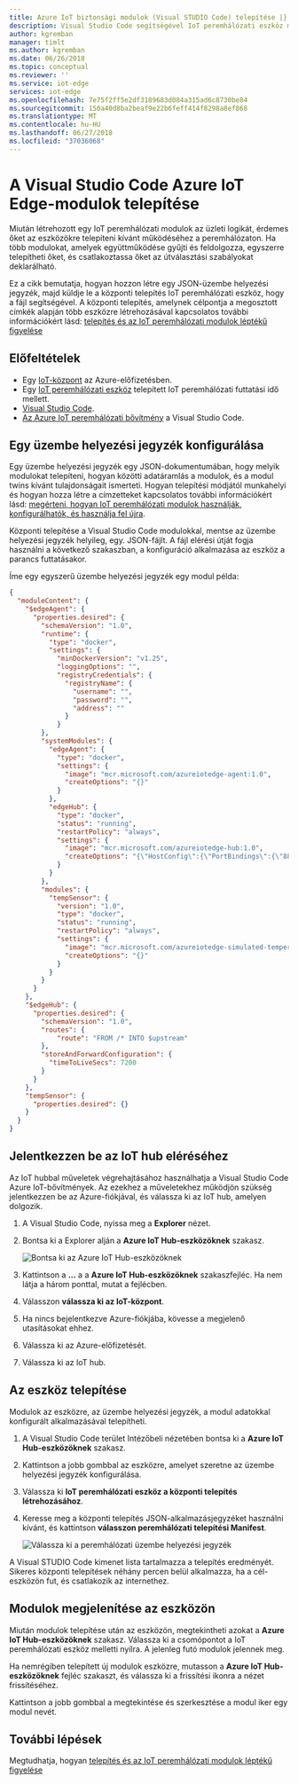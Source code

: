 ```yaml
---
title: Azure IoT biztonsági modulok (Visual STUDIO Code) telepítése |} Microsoft Docs
description: Visual Studio Code segítségével IoT peremhálózati eszköz modulok telepítése
author: kgremban
manager: timlt
ms.author: kgremban
ms.date: 06/26/2018
ms.topic: conceptual
ms.reviewer: ''
ms.service: iot-edge
services: iot-edge
ms.openlocfilehash: 7e75f2ff5e2df3189683d084a315ad6c8730be84
ms.sourcegitcommit: 150a40d8ba2beaf9e22b6feff414f8298a8ef868
ms.translationtype: MT
ms.contentlocale: hu-HU
ms.lasthandoff: 06/27/2018
ms.locfileid: "37036068"
---
```

# <a name="deploy-azure-iot-edge-modules-from-visual-studio-code"></a>A Visual Studio Code Azure IoT Edge-modulok telepítése

Miután létrehozott egy IoT peremhálózati modulok az üzleti logikát, érdemes őket az eszközökre telepíteni kívánt működéséhez a peremhálózaton. Ha több modulokat, amelyek együttműködése gyűjti és feldolgozza, egyszerre telepítheti őket, és csatlakoztassa őket az útválasztási szabályokat deklarálható. 

Ez a cikk bemutatja, hogyan hozzon létre egy JSON-üzembe helyezési jegyzék, majd küldje le a központi telepítés IoT peremhálózati eszköz, hogy a fájl segítségével. A központi telepítés, amelynek célpontja a megosztott címkék alapján több eszközre létrehozásával kapcsolatos további információkért lásd: [telepítés és az IoT peremhálózati modulok léptékű figyelése](how-to-deploy-monitor.md)

## <a name="prerequisites"></a>Előfeltételek

* Egy [IoT-központ](../iot-hub/iot-hub-create-through-portal.md) az Azure-előfizetésben. 
* Egy [IoT peremhálózati eszköz](how-to-register-device-portal.md) telepített IoT peremhálózati futtatási idő mellett. 
* [Visual Studio Code](https://code.visualstudio.com/).
* [Az Azure IoT peremhálózati bővítmény](https://marketplace.visualstudio.com/items?itemName=vsciot-vscode.azure-iot-edge) a Visual Studio Code. 

## <a name="configure-a-deployment-manifest"></a>Egy üzembe helyezési jegyzék konfigurálása

Egy üzembe helyezési jegyzék egy JSON-dokumentumában, hogy melyik modulokat telepíteni, hogyan közötti adatáramlás a modulok, és a modul twins kívánt tulajdonságait ismerteti. Hogyan telepítési módjától munkahelyi és hogyan hozza létre a címzetteket kapcsolatos további információkért lásd: [megérteni, hogyan IoT peremhálózati modulok használják, konfigurálhatók, és használja fel újra](module-composition.md).

Központi telepítése a Visual Studio Code modulokkal, mentse az üzembe helyezési jegyzék helyileg, egy. JSON-fájlt. A fájl elérési útját fogja használni a következő szakaszban, a konfiguráció alkalmazása az eszköz a parancs futtatásakor.

Íme egy egyszerű üzembe helyezési jegyzék egy modul példa:

   ```json
   {
     "moduleContent": {
       "$edgeAgent": {
         "properties.desired": {
           "schemaVersion": "1.0",
           "runtime": {
             "type": "docker",
             "settings": {
               "minDockerVersion": "v1.25",
               "loggingOptions": "",
               "registryCredentials": {
                 "registryName": {
                   "username": "",
                   "password": "",
                   "address": ""
                 }
               }
           },
           "systemModules": {
             "edgeAgent": {
               "type": "docker",
               "settings": {
                 "image": "mcr.microsoft.com/azureiotedge-agent:1.0",
                 "createOptions": "{}"
               }
             },
             "edgeHub": {
               "type": "docker",
               "status": "running",
               "restartPolicy": "always",
               "settings": {
                 "image": "mcr.microsoft.com/azureiotedge-hub:1.0",
                 "createOptions": "{\"HostConfig\":{\"PortBindings\":{\"8883/tcp\":[{\"HostPort\":\"8883\"}],\"443/tcp\":[{\"HostPort\":\"443\"}]}}}"
               }
             }
           },
           "modules": {
             "tempSensor": {
               "version": "1.0",
               "type": "docker",
               "status": "running",
               "restartPolicy": "always",
               "settings": {
                 "image": "mcr.microsoft.com/azureiotedge-simulated-temperature-sensor:1.0",
                 "createOptions": "{}"
               }
             }
           }
         }
       },
       "$edgeHub": {
         "properties.desired": {
           "schemaVersion": "1.0",
           "routes": {
               "route": "FROM /* INTO $upstream"
           },
           "storeAndForwardConfiguration": {
             "timeToLiveSecs": 7200
           }
         }
       },
       "tempSensor": {
         "properties.desired": {}
       }
     }
   }
   ```

## <a name="sign-in-to-access-your-iot-hub"></a>Jelentkezzen be az IoT hub eléréséhez

Az IoT hubbal műveletek végrehajtásához használhatja a Visual Studio Code Azure IoT-bővítmények. Az ezekhez a műveletekhez működjön szükség jelentkezzen be az Azure-fiókjával, és válassza ki az IoT hub, amelyen dolgozik.

1. A Visual Studio Code, nyissa meg a **Explorer** nézet.

2. Bontsa ki a Explorer alján a **Azure IoT Hub-eszközöknek** szakasz. 

   ![Bontsa ki az Azure IoT Hub-eszközöknek](./media/how-to-deploy-modules-vscode/azure-iot-hub-devices.png)

3. Kattintson a **...**  a a **Azure IoT Hub-eszközöknek** szakaszfejléc. Ha nem látja a három ponttal, mutat a fejlécben. 

4. Válasszon **válassza ki az IoT-központ**.

5. Ha nincs bejelentkezve Azure-fiókjába, kövesse a megjelenő utasításokat ehhez. 

6. Válassza ki az Azure-előfizetését. 

7. Válassza ki az IoT hub. 


## <a name="deploy-to-your-device"></a>Az eszköz telepítése

Modulok az eszközre, az üzembe helyezési jegyzék, a modul adatokkal konfigurált alkalmazásával telepítheti. 

1. A Visual Studio Code terület Intézőbeli nézetében bontsa ki a **Azure IoT Hub-eszközöknek** szakasz. 

2. Kattintson a jobb gombbal az eszközre, amelyet szeretne az üzembe helyezési jegyzék konfigurálása. 

3. Válassza ki **IoT peremhálózati eszköz a központi telepítés létrehozásához**. 

4. Keresse meg a központi telepítés JSON-alkalmazásjegyzéket használni kívánt, és kattintson **válasszon peremhálózati telepítési Manifest**. 

   ![Válassza ki a peremhálózati üzembe helyezési jegyzék](./media/how-to-deploy-modules-vscode/select-deployment-manifest.png)


A Visual STUDIO Code kimenet lista tartalmazza a telepítés eredményét. Sikeres központi telepítések néhány percen belül alkalmazza, ha a cél-eszközön fut, és csatlakozik az internethez. 

## <a name="view-modules-on-your-device"></a>Modulok megjelenítése az eszközön

Miután modulok telepítése után az eszközön, megtekintheti azokat a **Azure IoT Hub-eszközöknek** szakasz. Válassza ki a csomópontot a IoT peremhálózati eszköz melletti nyílra. A jelenleg futó modulok jelennek meg. 

Ha nemrégiben telepített új modulok eszközre, mutasson a **Azure IoT Hub-eszközöknek** fejléc szakaszt, és válassza ki a frissítési ikonra a nézet frissítéséhez. 

Kattintson a jobb gombbal a megtekintése és szerkesztése a modul iker egy modul nevét. 

## <a name="next-steps"></a>További lépések

Megtudhatja, hogyan [telepítés és az IoT peremhálózati modulok léptékű figyelése](how-to-deploy-monitor.md)